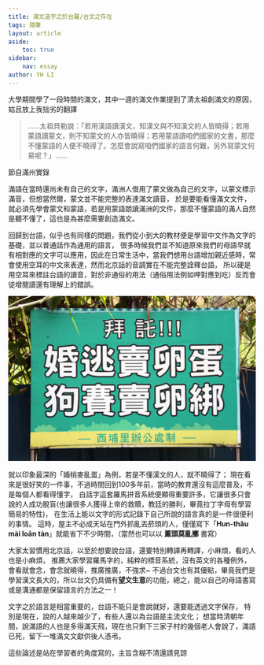 ```yaml
---
title: 滿文造字之於台羅/台文之存在
tags: 隨筆
layout: article
aside:
    toc: true
sidebar:
    nav: essay
author: YH LI
---
```


大學期間學了一段時間的滿文，其中一週的滿文作業提到了清太祖創滿文的原因，姑且放上我拙劣的翻譯

> ……太祖貝勒說：「若用漢語讀漢文，知漢文與不知漢文的人皆曉得；若用蒙語讀蒙文，則不知蒙文的人亦皆曉得；若用蒙語讀咱們國家的文書，那麼不懂蒙語的人便不曉得了。怎麼會說寫咱們國家的語言何難，另外寫蒙文何易呢？」……

節自滿州實錄

滿語在當時還尚未有自己的文字，滿洲人借用了蒙文做為自己的文字，以蒙文標示滿音，但想當然爾，蒙文並不能完整的表達滿文讀音，
於是要能看懂滿文文件，就必須先學會蒙文和蒙語，若是用蒙語朗讀滿洲的文件，那麼不懂蒙語的滿人自然是聽不懂了，這也是為甚麼需要創造滿文。

回歸到台語，似乎也有同樣的問題，我們從小到大的教材便是學習中文作為文字的基礎，並以普通話作為通用的語言，
很多時候我們並不知道原來我們的母語早就有相對應的文字可以應用，因此在日常生活中，當我們想用台語增加親近感時，常會使用空耳的中文來表達，然而北京話的音調實在不能完整詮釋台語，
所以硬是用空耳來標註台語的讀音，對於非通俗的用法（通俗用法例如呷對應到吃）反而會徒增閱讀還有理解上的錯誤。

![婚桃麥亂蛋](/assets/manchu-post-2.jpg)

就以印象最深的「婚桃麥亂蛋」為例，若是不懂漢文的人，就不曉得了；
現在看來是很好笑的一件事，不過時間回到100多年前，當時的教育還沒有這麼普及，不是每個人都看得懂字，
白話字這套羅馬拼音系統便顯得重要許多，它讓很多只會說的人成功脫盲(也讓很多人獲得上帝的救贖，教廷的勝利，畢竟拉丁字母有學習簡易的特性)，
在生活上能以文字的形式記錄下自己所說的語言真的是一件很便利的事情。
這時，屋主不必成天站在門外抓亂丟菸頭的人，僅僅寫下「**Hun-thâu mài loān tàn**」就能省下不少時間，（當然也可以以 **薰頭莫亂擲** 書寫）

大家太習慣用北京話，以至於想要說台語，還要特別轉譯再轉譯，小麻煩，看的人也是小麻煩，
推薦大家學習羅馬字的，純粹的標音系統，沒有英文的各種例外，會看就會念，會念就曉得，推廣推廣，不強求~
不過台文也有其優點，畢竟我們是學習漢文長大的，所以台文仍具備有**望文生意**的功能，總之，能以自己的母語書寫或是溝通都是保留語言的方法之一！

文字之於語言是相當重要的，台語不能只是會說就好，還要能透過文字保存，
特別是現在，說的人越來越少了，有些人還以為台語是主流文化；
想當時清朝年間，說滿語的人也是多得滿天飛，現在也只剩下三家子村的幾個老人會說了，滿語已死，留下一堆滿文文獻供後人憑弔。

這些論述是站在學習者的角度寫的，主旨含糊不清還請見諒